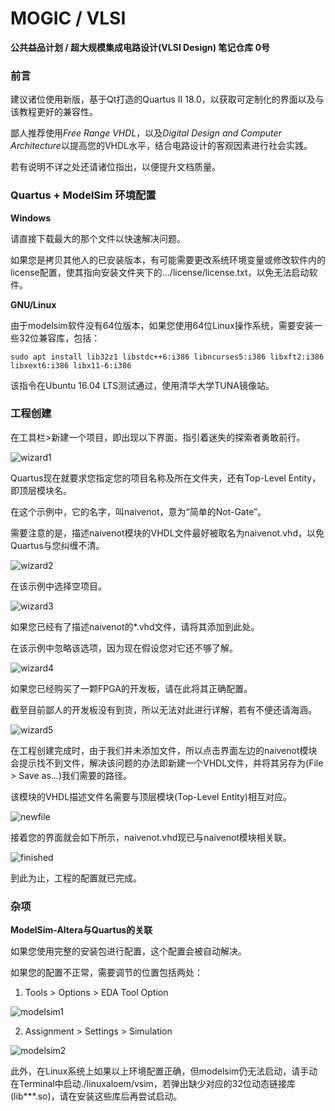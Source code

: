 # MOGIC / VLSI

**公共益品计划 / 超大规模集成电路设计(VLSI Design) 笔记仓库 0号**

  

### 前言

建议诸位使用新版，基于Qt打造的Quartus II 18.0，以获取可定制化的界面以及与该教程更好的兼容性。

鄙人推荐使用*Free Range VHDL*，以及*Digital Design and Computer Architecture*以提高您的VHDL水平，结合电路设计的客观因素进行社会实践。

若有说明不详之处还请诸位指出，以便提升文档质量。

  

### Quartus + ModelSim 环境配置

**Windows**

请直接下载最大的那个文件以快速解决问题。

如果您是拷贝其他人的已安装版本，有可能需要更改系统环境变量或修改软件内的license配置，使其指向安装文件夹下的.../license/license.txt，以免无法启动软件。

**GNU/Linux**

由于modelsim软件没有64位版本，如果您使用64位Linux操作系统，需要安装一些32位兼容库，包括：

```shell
sudo apt install lib32z1 libstdc++6:i386 libncurses5:i386 libxft2:i386 libxext6:i386 libx11-6:i386
```

该指令在Ubuntu 16.04 LTS测试通过，使用清华大学TUNA镜像站。

  

### 工程创建

在工具栏>新建一个项目，即出现以下界面，指引着迷失的探索者勇敢前行。

![wizard1](res/wizard1.png)

Quartus现在就要求您指定您的项目名称及所在文件夹，还有Top-Level Entity，即顶层模块名。

在这个示例中，它的名字，叫naivenot，意为“简单的Not-Gate”。

需要注意的是，描述naivenot模块的VHDL文件最好被取名为naivenot.vhd，以免Quartus与您纠缠不清。

![wizard2](res/wizard2.png)

在该示例中选择空项目。

![wizard3](res/wizard3.png)

如果您已经有了描述naivenot的*.vhd文件，请将其添加到此处。

在该示例中忽略该选项，因为现在假设您对它还不够了解。

![wizard4](res/wizard4.png)

如果您已经购买了一颗FPGA的开发板，请在此将其正确配置。

截至目前鄙人的开发板没有到货，所以无法对此进行详解，若有不便还请海涵。

![wizard5](res/wizard5.png)

在工程创建完成时，由于我们并未添加文件，所以点击界面左边的naivenot模块会提示找不到文件，解决该问题的办法即新建一个VHDL文件，并将其另存为(File > Save as...)我们需要的路径。

该模块的VHDL描述文件名需要与顶层模块(Top-Level Entity)相互对应。

![newfile](res/newfile.png)

接着您的界面就会如下所示，naivenot.vhd现已与naivenot模块相关联。

![finished](res/finished.png)

到此为止，工程的配置就已完成。

  

### 杂项

**ModelSim-Altera与Quartus的关联**

如果您使用完整的安装包进行配置，这个配置会被自动解决。

如果您的配置不正常，需要调节的位置包括两处：

1. Tools > Options > EDA Tool Option

![modelsim1](res/modelsim1.png)

2. Assignment > Settings > Simulation

![modelsim2](res/modelsim2.png)

 
此外，在Linux系统上如果以上环境配置正确，但modelsim仍无法启动，请手动在Terminal中启动./linuxaloem/vsim，若弹出缺少对应的32位动态链接库(lib***.so)，请在安装这些库后再尝试启动。
